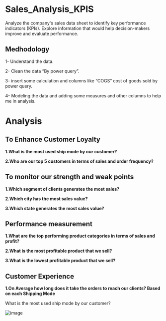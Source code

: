 # Sales_Analysis_KPIS

Analyze the company's sales data sheet to identify key performance indicators (KPIs). Explore information that would help decision-makers improve and evaluate performance.

## Medhodology
1- Understand the data.

2- Clean the data “By power query”.

3- insert some calculation and columns like “COGS” cost of goods sold by power query.

4- Modeling the data and adding some measures and other columns to help me in analysis.

# Analysis
## To Enhance Customer Loyalty

**1.What is the most used ship mode by our customer?**

**2.Who are our top 5 customers in terms of sales and order frequency?**

## To monitor our strength and weak points

**1.Which segment of clients generates the most sales?**

**2.Which city has the most sales value?**

**3.Which state generates the most sales value?**

## Performance measurement

**1.What are the top performing product categories in terms of sales and profit?**

**2.What is the most profitable product that we sell?**

**3.What is the lowest profitable product that we sell?**

## Customer Experience

**1.On Average how long does it take the orders to reach our clients? Based on each Shipping
Mode**

What is the most used ship mode by our customer?		
	
![image](https://github.com/Steffi-9/Sales_Analysis_KPIS/assets/58806839/d621659c-2ab9-45a2-89ae-a19329f77eae)

 
